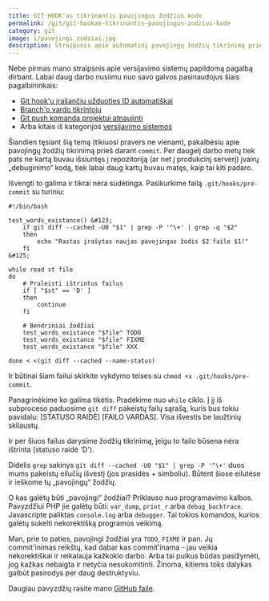 ```yaml
---
title: GIT HOOK'as tikrinantis pavojingus žodžius kode
permalink: /git/git-hookas-tikrinantis-pavojingus-zodzius-kode
category: git
image: i/pavojingi_zodziai.jpg
description: Straipsnis apie automatinį pavojingų žodžių tikrinimą prieš komitinant.
---
```


Nebe pirmas mano straipsnis apie versijavimo sistemų papildomą pagalbą dirbant. Labai daug darbo nusiimu nuo savo galvos pasinaudojus šiais pagalbininkais:

* [Git hook'u įrašančiu užduoties ID automatiškai](/git/git-hook-as-irasantis-uzduoties-id-automatiskai)
* [Branch'o vardo tikrintoju](/git/branch-o-vardo-tikrinimas-git-hook-e)
* [Git push komanda projektui atnaujinti](/git/git-push-komanda-projektui-atnaujinti)
* Arba kitais iš kategorijos [versijavimo sistemos](/git)

Šiandien tęsiant šią temą (tikiuosi pravers ne vienam), pakalbėsiu apie pavojingų žodžių tikrinimą prieš darant `commit`. Per daugelį darbo metų tiek pats ne kartą buvau išsiuntęs į repozitoriją (ar net į produkcinį serverį) įvairų „debuginimo“ kodą, tiek labai daug kartų buvau matęs, kaip tai kiti padaro.

Išvengti to galima ir tikrai nėra sudėtinga. Pasikurkime failą `.git/hooks/pre-commit` su turiniu:

    #!/bin/bash

    test_words_existance() &#123;
        if git diff --cached -U0 "$1" | grep -P '^\+' | grep -q "$2"
        then
            echo "Rastas įrašytas naujas pavojingas žodis $2 faile $1!"
        fi
    &#125;

    while read st file
    do
        # Praleisti ištrintus failus
        if [ "$st" == 'D' ]
        then
            continue
        fi

        # Bendriniai žodžiai
        test_words_existance "$file" TODO
        test_words_existance "$file" FIXME
        test_words_existance "$file" XXX

    done < <(git diff --cached --name-status)

Ir būtinai šiam failui skirkite vykdymo teises su `chmod +x .git/hooks/pre-commit`.

Panagrinėkime ko galima tikėtis. Pradėkime nuo `while` ciklo. Į jį iš subproceso paduosime `git diff` pakeistų failų sąrašą, kuris bus tokiu pavidalu: [STATUSO RAIDĖ] [FAILO VARDAS]. Visa išvestis be laužtinių skliaustų.

Ir per šiuos failus darysime žodžių tikrinimą, jeigu to failo būsena nėra ištrinta (statuso raidė 'D').

Didelis `grep` sakinys `git diff --cached -U0 "$1" | grep -P '^\+'` duos mums pakeistų eilučių išvestį (jos prasidės + simboliu). Būtent šiose eilutėse ir ieškome tų „pavojingų“ žodžių.

O kas galėtų būti „pavojingi“ žodžiai? Priklauso nuo programavimo kalbos. Pavyzdžiui PHP jie galėtų būti: `var_dump`, `print_r` arba `debug_backtrace`. Javascripte paliktas `console.log` arba `debugger`. Tai tokios komandos, kurios galėtų sukelti nekorektišką programos veikimą.

Man, prie to paties, pavojingi žodžiai yra `TODO`, `FIXME` ir pan. Jų commit'inimas reikštų, kad dabar kas commit'inama - jau veikia nekorektiškai ir reikalauja kažkokio darbo. Arba tai puikus būdas pasižymėti, jog kažkas nebaigta ir netyčia nesukomitinti. Žinoma, kitiems toks dalykas galbūt pasirodys per daug destruktyviu.

Daugiau pavyzdžių rasite mano [GitHub faile](https://github.com/ReekenX/git-hooks/blob/master/pre-commit).
